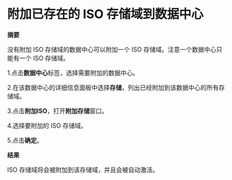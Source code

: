 # 附加已存在的 ISO 存储域到数据中心

**摘要**

没有附加 ISO 存储域的数据中心可以附加一个 ISO
存储域。注意一个数据中心只能有一个 ISO 存储域。

1.点击**数据中心**标签，选择需要附加的数据中心。

2.在该数据中心的详细信息面板中选择**存储**，列出已经附加到该数据中心的所有存储域。

3.点击**附加ISO**，打开**附加存储**窗口。

4.选择要附加的 ISO 存储域。

5.点击**确定**。

**结果**

ISO 存储域将会被附加到该存储域，并且会被自动激活。
